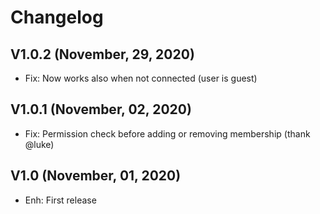 Changelog
=========

V1.0.2 (November, 29, 2020)
--------------------
- Fix: Now works also when not connected (user is guest)


V1.0.1 (November, 02, 2020)
--------------------
- Fix: Permission check before adding or removing membership (thank @luke)


V1.0 (November, 01, 2020)
--------------------
- Enh: First release